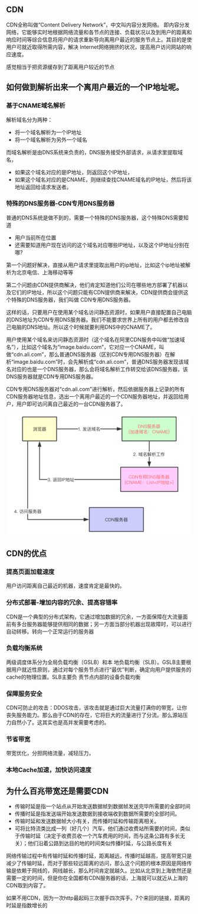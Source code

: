 ## CDN

CDN全称叫做“Content Delivery Network”，中文叫内容分发网络。
即内容分发网络，它能够实时地根据网络流量和各节点的连接、负载状况以及到用户的距离和响应时间等综合信息将用户的请求重新导向离用户最近的服务节点上。其目的是使用户可就近取得所需内容，解决 Internet网络拥挤的状况，提高用户访问网站的响应速度。

感觉相当于把资源缓存到了距离用户较近的节点

## 如何做到解析出来一个离用户最近的一个IP地址呢。

### 基于CNAME域名解析
解析域名分为两种：
- 将一个域名解析为一个IP地址
- 将一个域名解析为另外一个域名

而域名解析是由DNS系统来负责的，DNS服务接受外部请求，从请求里提取域名，
- 如果这个域名对应的是IP地址，则返回这个IP地址，
- 如果这个域名对应的是CNAME，则继续查找CNAME域名的IP地址，然后将该地址返回给请求发送者。

### 特殊的DNS服务器-CDN专用DNS服务器
普通的DNS系统是做不到的，需要一个特殊的DNS服务器，这个特殊DNS需要知道
- 用户当前所在位置
- 还需要知道用户现在访问的这个域名对应哪些IP地址，以及这个IP地址分别在哪?

第一个问题好解决，直接从用户请求里提取出用户的ip地址，比如这个ip地址被解析为北京电信、上海移动等等

第二个问题由CDN提供商解决，他们肯定知道他们公司在哪些地方部署了机器以及它们的IP地址，所以这个问题只能有CDN提供商来解决，CDN提供商会提供这个特殊的DNS服务器，我们叫做 CDN专用DNS服务器。

这样的话，只要用户在使用某个域名访问静态资源时，如果用户直接配置自己电脑的DNS地址为CDN专用DNS服务器。我们不能要求世界上所有的用户都去修改自己电脑的DNS地址。所以这个时候就要利用DNS中的CNAME了。

用户使用某个域名来访问静态资源时（这个域名在阿里CDN服务中叫做“加速域名”），比如这个域名为“image.baidu.com”，它对应一个CNAME，叫做“cdn.ali.com”，那么普通DNS服务器（区别CDN专用DNS服务器）在解析“image.baidu.com”时，会先解析成“cdn.ali.com”，普通DNS服务器发现该域名对应的也是一个DNS服务器，那么会将域名解析工作转交给该DNS服务器，该DNS服务器就是CDN专用DNS服务器。

CDN专用DNS服务器对“cdn.ali.com”进行解析，然后依据服务器上记录的所有CDN服务器地址信息，选出一个离用户最近的一个CDN服务器地址，并返回给用户，用户即可访问离自己最近的一台CDN服务器了。

<img src='./img/CNAME+CDN.png'>

## CDN的优点

### 提高页面加载速度

用户访问距离自己最近的机器，速度肯定是最快的。

### 分布式部署-增加内容的冗余、提高容错率

CDN是一个典型的分布式架构，它通过增加数据的冗余，一方面保障在大流量面前有多台服务器能够提供相同的数据；另一方面当部分机器出现故障时，可以进行自动转移。转向一个正常运行的服务器

### 负载均衡系统

两级调度体系分为全局负载均衡（GSLB）和本 地负载均衡（SLB）。GSLB主要根据用户就近性原则，通过对每个服务节点进行“最优”判断，确定向用户提供服务的cache的物理位置。SLB主要负 责节点内部的设备负载均衡

### 保障服务安全

CDN可防止的攻击：DDOS攻击，该攻击就是通过巨大流量打满你的带宽，让你丧失服务能力。那么由于CDN的存在，它将巨大的流量进行了分流。那么源站压力自然小了。这其实也是高并发需要考虑的。

### 节省带宽

带宽优化，分担网络流量，减轻压力，

### 本地Cache加速，加快访问速度


## 为什么百兆带宽还是需要CDN

- 传输时延是指一个站点从开始发送数据帧到数据帧发送完毕所需要的全部时间
- 传播时延是指发送端开始发送数据到接收端收到数据所需要的全部时间。
- 传输时延和发送数据帧大小有关，而传播时延和传输距离相关。
- 可将比特流类比成一列（好几个）汽车，他们通过收费站所需要的时间，类似于传输时延（决定于收费员收一个汽车费用的时间，而与这条公路有多长无关）；他们沿着公路到达目的地的时间类似传播时延，与公路长度有关
  
网络传输过程中有传输时延和传播时延，距离越远，传播时延越高，提高带宽只是减少了传输时延，而对于那些较远距离的访问，那么这个问题的根本原因是网络传输是依赖于网线的，网线越长，那么时间肯定就越久。比如从北京到上海依然还是需要一定的时间，但是你在全国都有CDN服务器的话，上海就可以就近从上海的CDN取到内容了。

如果不用CDN，因为一次http最起码三次握手四次挥手。7个来回的链接，距离的时延是指数增长的